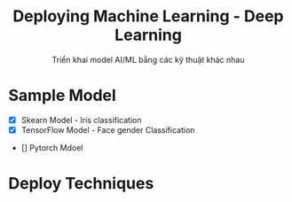 <h1 align='center'>Deploying Machine Learning - Deep Learning</h1>
<p align='center'>Triển khai model AI/ML bằng các kỹ thuật khác nhau</p>

# Sample Model
- [x] Skearn Model - Iris classification
- [x] TensorFlow Model - Face gender Classification
- [] Pytorch Mdoel

# Deploy Techniques
